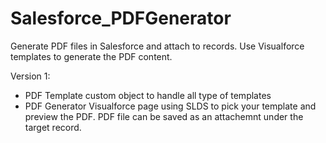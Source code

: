 # Salesforce_PDFGenerator

Generate PDF files in Salesforce and attach to records. Use Visualforce templates to generate the PDF content.

Version 1:
- PDF Template custom object to handle all type of templates
- PDF Generator Visualforce page using SLDS to pick your template and preview the PDF. PDF file can be saved as an attachemnt under the target record.  
